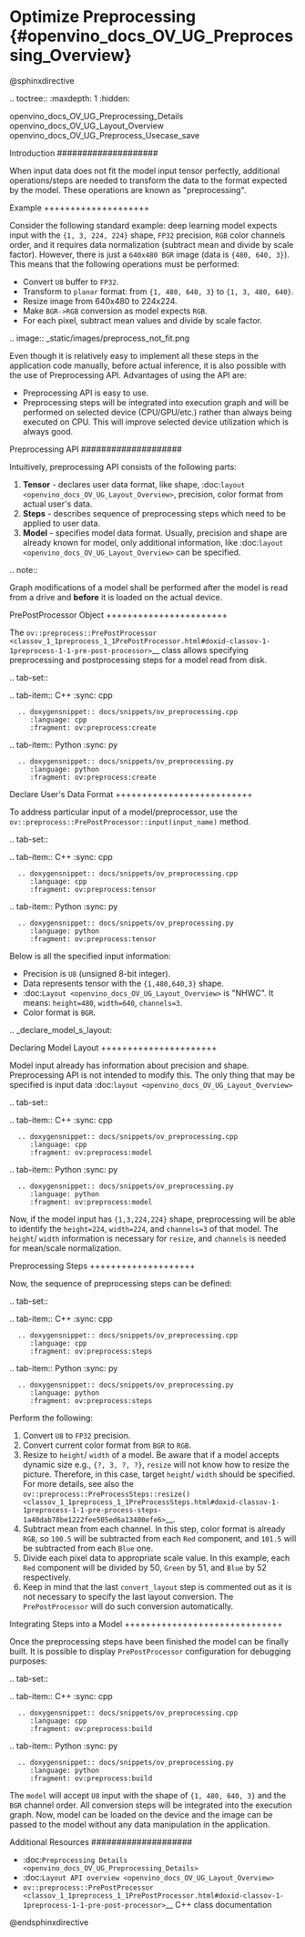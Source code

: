 # Optimize Preprocessing {#openvino_docs_OV_UG_Preprocessing_Overview}

@sphinxdirective

.. toctree::
   :maxdepth: 1
   :hidden:

   openvino_docs_OV_UG_Preprocessing_Details
   openvino_docs_OV_UG_Layout_Overview
   openvino_docs_OV_UG_Preprocess_Usecase_save


Introduction
####################

When input data does not fit the model input tensor perfectly, additional operations/steps are needed to transform the data to the format expected by the model. These operations are known as "preprocessing".

Example
++++++++++++++++++++

Consider the following standard example: deep learning model expects input with the ``{1, 3, 224, 224}`` shape, ``FP32`` precision, ``RGB`` color channels order, and it requires data normalization (subtract mean and divide by scale factor). However, there is just a ``640x480 BGR`` image (data is ``{480, 640, 3}``). This means that the following operations must be performed:

* Convert ``U8`` buffer to ``FP32``.
* Transform to ``planar`` format: from ``{1, 480, 640, 3}`` to ``{1, 3, 480, 640}``.
* Resize image from 640x480 to 224x224.
* Make ``BGR->RGB`` conversion as model expects ``RGB``.
* For each pixel, subtract mean values and divide by scale factor.


.. image:: _static/images/preprocess_not_fit.png


Even though it is relatively easy to implement all these steps in the application code manually, before actual inference, it is also possible with the use of Preprocessing API. Advantages of using the API are:

* Preprocessing API is easy to use.
* Preprocessing steps will be integrated into execution graph and will be performed on selected device (CPU/GPU/etc.) rather than always being executed on CPU. This will improve selected device utilization which is always good.

Preprocessing API
####################

Intuitively, preprocessing API consists of the following parts:

1. **Tensor** - declares user data format, like shape, :doc:`layout <openvino_docs_OV_UG_Layout_Overview>`, precision, color format from actual user's data.
2. **Steps** - describes sequence of preprocessing steps which need to be applied to user data.
3. **Model** - specifies model data format. Usually, precision and shape are already known for model, only additional information, like :doc:`layout <openvino_docs_OV_UG_Layout_Overview>` can be specified.

.. note::

   Graph modifications of a model shall be performed after the model is read from a drive and **before** it is loaded on the actual device.

PrePostProcessor Object
+++++++++++++++++++++++

The `ov::preprocess::PrePostProcessor <classov_1_1preprocess_1_1PrePostProcessor.html#doxid-classov-1-1preprocess-1-1-pre-post-processor>`__ class allows specifying preprocessing and postprocessing steps for a model read from disk.

.. tab-set::

   .. tab-item:: C++
      :sync: cpp

      .. doxygensnippet:: docs/snippets/ov_preprocessing.cpp
         :language: cpp
         :fragment: ov:preprocess:create

   .. tab-item:: Python
      :sync: py

      .. doxygensnippet:: docs/snippets/ov_preprocessing.py
         :language: python
         :fragment: ov:preprocess:create


Declare User's Data Format
++++++++++++++++++++++++++

To address particular input of a model/preprocessor, use the ``ov::preprocess::PrePostProcessor::input(input_name)`` method.


.. tab-set::

   .. tab-item:: C++
      :sync: cpp

      .. doxygensnippet:: docs/snippets/ov_preprocessing.cpp
         :language: cpp
         :fragment: ov:preprocess:tensor

   .. tab-item:: Python
      :sync: py

      .. doxygensnippet:: docs/snippets/ov_preprocessing.py
         :language: python
         :fragment: ov:preprocess:tensor


Below is all the specified input information:

* Precision is ``U8`` (unsigned 8-bit integer).
* Data represents tensor with the ``{1,480,640,3}`` shape.
* :doc:`Layout <openvino_docs_OV_UG_Layout_Overview>` is "NHWC". It means: ``height=480``, ``width=640``, ``channels=3``.
* Color format is ``BGR``.


.. _declare_model_s_layout:

Declaring Model Layout
++++++++++++++++++++++

Model input already has information about precision and shape. Preprocessing API is not intended to modify this. The only thing that may be specified is input data :doc:`layout <openvino_docs_OV_UG_Layout_Overview>`


.. tab-set::

   .. tab-item:: C++
      :sync: cpp

      .. doxygensnippet:: docs/snippets/ov_preprocessing.cpp
         :language: cpp
         :fragment: ov:preprocess:model

   .. tab-item:: Python
      :sync: py

      .. doxygensnippet:: docs/snippets/ov_preprocessing.py
         :language: python
         :fragment: ov:preprocess:model


Now, if the model input has ``{1,3,224,224}`` shape, preprocessing will be able to identify the ``height=224``, ``width=224``, and ``channels=3`` of that model. The ``height``/ ``width`` information is necessary for ``resize``, and ``channels`` is needed for mean/scale normalization.

Preprocessing Steps
++++++++++++++++++++

Now, the sequence of preprocessing steps can be defined:


.. tab-set::

   .. tab-item:: C++
      :sync: cpp

      .. doxygensnippet:: docs/snippets/ov_preprocessing.cpp
         :language: cpp
         :fragment: ov:preprocess:steps

   .. tab-item:: Python
      :sync: py

      .. doxygensnippet:: docs/snippets/ov_preprocessing.py
         :language: python
         :fragment: ov:preprocess:steps


Perform the following:

1. Convert ``U8`` to ``FP32`` precision.
2. Convert current color format from ``BGR`` to ``RGB``.
3. Resize to ``height``/ ``width`` of a model. Be aware that if a model accepts dynamic size e.g., ``{?, 3, ?, ?}``, ``resize`` will not know how to resize the picture. Therefore, in this case, target ``height``/ ``width`` should be specified. For more details, see also the `ov::preprocess::PreProcessSteps::resize() <classov_1_1preprocess_1_1PreProcessSteps.html#doxid-classov-1-1preprocess-1-1-pre-process-steps-1a40dab78be1222fee505ed6a13400efe6>`__.
4. Subtract mean from each channel. In this step, color format is already ``RGB``, so ``100.5`` will be subtracted from each ``Red`` component, and ``101.5`` will be subtracted from each ``Blue`` one.
5. Divide each pixel data to appropriate scale value. In this example, each ``Red`` component will be divided by 50, ``Green`` by 51, and ``Blue`` by 52 respectively.
6. Keep in mind that the last ``convert_layout`` step is commented out as it is not necessary to specify the last layout conversion. The ``PrePostProcessor`` will do such conversion automatically.

Integrating Steps into a Model
++++++++++++++++++++++++++++++

Once the preprocessing steps have been finished the model can be finally built. It is possible to display ``PrePostProcessor`` configuration for debugging purposes:


.. tab-set::

   .. tab-item:: C++
      :sync: cpp

      .. doxygensnippet:: docs/snippets/ov_preprocessing.cpp
         :language: cpp
         :fragment: ov:preprocess:build

   .. tab-item:: Python
      :sync: py

      .. doxygensnippet:: docs/snippets/ov_preprocessing.py
         :language: python
         :fragment: ov:preprocess:build


The ``model`` will accept ``U8`` input with the shape of ``{1, 480, 640, 3}`` and the ``BGR`` channel order. All conversion steps will be integrated into the execution graph. Now, model can be loaded on the device and the image can be passed to the model without any data manipulation in the application.


Additional Resources
####################

* :doc:`Preprocessing Details <openvino_docs_OV_UG_Preprocessing_Details>`
* :doc:`Layout API overview <openvino_docs_OV_UG_Layout_Overview>`
* `ov::preprocess::PrePostProcessor <classov_1_1preprocess_1_1PrePostProcessor.html#doxid-classov-1-1preprocess-1-1-pre-post-processor>`__ C++ class documentation

@endsphinxdirective

